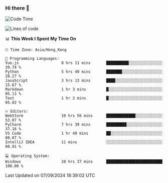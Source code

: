 ### Hi there 👋

<!--
**RoiexLee/RoiexLee** is a ✨ _special_ ✨ repository because its `README.md` (this file) appears on your GitHub profile.

Here are some ideas to get you started:

- 🔭 I’m currently working on ...
- 🌱 I’m currently learning ...
- 👯 I’m looking to collaborate on ...
- 🤔 I’m looking for help with ...
- 💬 Ask me about ...
- 📫 How to reach me: ...
- 😄 Pronouns: ...
- ⚡ Fun fact: ...
-->

<!--START_SECTION:waka-->
![Code Time](http://img.shields.io/badge/Code%20Time-698%20hrs%2045%20mins-blue)

![Lines of code](https://img.shields.io/badge/From%20Hello%20World%20I%27ve%20Written-38.4%20thousand%20lines%20of%20code-blue)

📊 **This Week I Spent My Time On** 

```text
🕑︎ Time Zone: Asia/Hong_Kong

💬 Programming Languages: 
Vue.js                   8 hrs 11 mins       ██████████░░░░░░░░░░░░░░░   39.74 % 
Python                   5 hrs 49 mins       ███████░░░░░░░░░░░░░░░░░░   28.27 % 
JavaScript               3 hrs 13 mins       ████░░░░░░░░░░░░░░░░░░░░░   15.67 % 
Markdown                 1 hr 3 mins         █░░░░░░░░░░░░░░░░░░░░░░░░   05.13 % 
Text                     1 hr 2 mins         █░░░░░░░░░░░░░░░░░░░░░░░░   05.02 % 

🔥 Editors: 
WebStorm                 10 hrs 56 mins      █████████████░░░░░░░░░░░░   53.07 % 
PyCharm                  7 hrs 39 mins       █████████░░░░░░░░░░░░░░░░   37.16 % 
VS Code                  1 hr 49 mins        ██░░░░░░░░░░░░░░░░░░░░░░░   08.87 % 
IntelliJ IDEA            11 mins             ░░░░░░░░░░░░░░░░░░░░░░░░░   00.91 % 

💻 Operating System: 
Windows                  20 hrs 37 mins      █████████████████████████   100.00 % 
```


 Last Updated on 07/09/2024 18:39:02 UTC
<!--END_SECTION:waka-->
